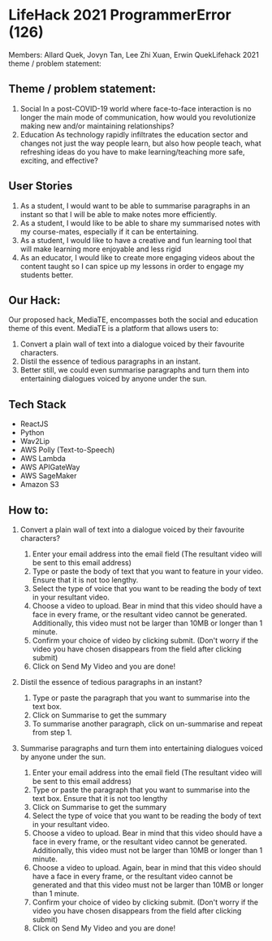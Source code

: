 # LifeHack 2021 ProgrammerError (126)
Members: Allard Quek, Jovyn Tan, Lee Zhi Xuan, Erwin QuekLifehack 2021 theme / problem statement:


## Theme / problem statement:

1. Social
In a post-COVID-19 world where face-to-face interaction is no longer the main mode of communication, how would you revolutionize making new and/or maintaining relationships?
2. Education
As technology rapidly infiltrates the education sector and changes not just the way people learn, but also how people teach, what refreshing ideas do you have to make learning/teaching more safe, exciting, and effective?

## User Stories

1. As a student, I would want to be able to summarise paragraphs in an instant so that I will be able to make notes more efficiently.
2. As a student, I would like to be able to share my summarised notes with my course-mates, especially if it can be entertaining.
3. As a student, I would like to have a creative and fun learning tool that will make learning more enjoyable and less rigid
4. As an educator, I would like to create more engaging videos about the content taught so I can spice up my lessons in order to engage my students better. 

## Our Hack:

Our proposed hack, MediaTE, encompasses both the social and education theme of this event. MediaTE is a platform that allows users to:

1. Convert a plain wall of text into a dialogue voiced by their favourite characters.
2. Distil the essence of tedious paragraphs in an instant.
3. Better still, we could even summarise paragraphs and turn them into entertaining dialogues voiced by anyone under the sun.

## Tech Stack

- ReactJS
- Python
- Wav2Lip
- AWS Polly (Text-to-Speech)
- AWS Lambda
- AWS APIGateWay
- AWS SageMaker
- Amazon S3

## How to:

1. Convert a plain wall of text into a dialogue voiced by their favourite characters?
    1. Enter your email address into the email field (The resultant video will be sent to this email address)
    2. Type or paste the body of text that you want to feature in your video. Ensure that it is not too lengthy.
    3. Select the type of voice that you want to be reading the body of text in your resultant video.
    4. Choose a video to upload. Bear in mind that this video should have a face in every frame, or the resultant video cannot be generated. Additionally, this video must not be larger than 10MB or longer than 1 minute. 
    5. Confirm your choice of video by clicking submit. (Don't worry if the video you have chosen disappears from the field after clicking submit)
    6. Click on Send My Video and you are done!

2. Distil the essence of tedious paragraphs in an instant?
    1. Type or paste the paragraph that you want to summarise into the text box.
    2. Click on Summarise to get the summary
    3. To summarise another paragraph, click on un-summarise and repeat from step 1.

3. Summarise paragraphs and turn them into entertaining dialogues voiced by anyone under the sun.
    1. Enter your email address into the email field (The resultant video will be sent to this email address)
    2. Type or paste the paragraph that you want to summarise into the text box. Ensure that it is not too lengthy
    3. Click on Summarise to get the summary
    4. Select the type of voice that you want to be reading the body of text in your resultant video.
    5. Choose a video to upload. Bear in mind that this video should have a face in every frame, or the resultant video cannot be generated. Additionally, this video must not be larger than 10MB or longer than 1 minute.
    6. Choose a video to upload. Again, bear in mind that this video should have a face in every frame, or the resultant video cannot be generated and that this video must not be larger than 10MB or longer than 1 minute. 
    7. Confirm your choice of video by clicking submit. (Don't worry if the video you have chosen disappears from the field after clicking submit)
    8. Click on Send My Video and you are done!

